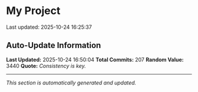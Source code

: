 # My Project


Last updated: 2025-10-24 16:25:37















































































































































































































## Auto-Update Information

**Last Updated:** 2025-10-24 16:50:04
**Total Commits:** 207
**Random Value:** 3440
**Quote:** _Consistency is key._

---
_This section is automatically generated and updated._